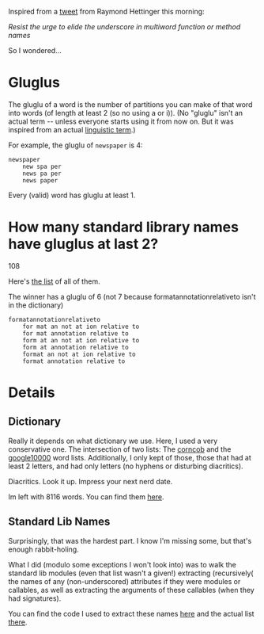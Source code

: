 

Inspired from a [tweet](https://twitter.com/raymondh/status/1311003482531401729) from Raymond Hettinger this morning:

_Resist the urge to elide the underscore in multiword function or method names_

So I wondered...

# Gluglus

The gluglu of a word is the number of partitions you can make of that word into words (of length at least 2 (so no using a or i)).
(No "gluglu" isn't an actual term -- unless everyone starts using it from now on. 
But it was inspired from an actual [linguistic term](https://en.wikipedia.org/wiki/Agglutination).)

For example, the gluglu of ``newspaper`` is 4:

```
newspaper
    new spa per
    news pa per
    news paper
```

Every (valid) word has gluglu at least 1.


# How many standard library names have gluglus at last 2?

108

Here's [the list](https://github.com/thorwhalen/tapyoca/blob/master/tapyoca/agglutination/standard_lib_gluglus.txt) of all of them.

The winner has a gluglu of 6 (not 7 because formatannotationrelativeto isn't in the dictionary)

```
formatannotationrelativeto
	for mat an not at ion relative to
	for mat annotation relative to
	form at an not at ion relative to
	form at annotation relative to
	format an not at ion relative to
	format annotation relative to
```

# Details

## Dictionary

Really it depends on what dictionary we use. 
Here, I used a very conservative one. 
The intersection of two lists: The [corncob](http://www.mieliestronk.com/corncob_lowercase.txt) 
and the [google10000](https://raw.githubusercontent.com/first20hours/google-10000-english/master/google-10000-english-usa.txt) word lists.
Additionally, I only kept of those, those that had at least 2 letters, and had only letters (no hyphens or disturbing diacritics).

Diacritics. Look it up. Impress your next nerd date.

Im left with 8116 words. You can find them [here](https://github.com/thorwhalen/tapyoca/blob/master/tapyoca/agglutination/words_8116.csv).

## Standard Lib Names

Surprisingly, that was the hardest part. I know I'm missing some, but that's enough rabbit-holing. 

What I did (modulo some exceptions I won't look into) was to walk the standard lib modules (even that list wasn't a given!) 
extracting (recursively( the names of any (non-underscored) attributes if they were modules or callables, 
as well as extracting the arguments of these callables (when they had signatures).

You can find the code I used to extract these names [here](https://github.com/thorwhalen/tapyoca/blob/master/tapyoca/agglutination/py_names.py) 
and the actual list [there](https://github.com/thorwhalen/tapyoca/blob/master/tapyoca/agglutination/standard_lib_module_names.csv).
